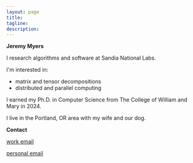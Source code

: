 ```yaml
---
layout: page
title: 
tagline: 
description: 
---
```


**Jeremy Myers**

I research algorithms and software at Sandia National Labs.

I'm interested in:
- matrix and tensor decompositions
- distributed and parallel computing

I earned my Ph.D. in Computer Science from The College of William and Mary in 2024.

I live in the Portland, OR area with my wife and our dog.
 
**Contact**

[work email](mailto:jermyer@sandia.gov)

[personal email](mailto:jeremy.moulton.myers@gmail.com)